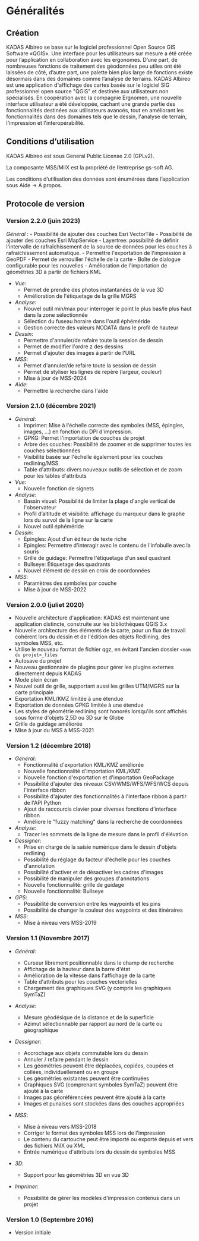 # Généralités

## <a name="sec0"></a>Création

KADAS Albireo se base sur le logiciel professionnel Open Source GIS Software «QGIS». Une interface pour les utilisateurs sur mesure a été créée pour l’application en collaboration avec les ergonomes. D’une part, de nombreuses fonctions de traitement des géodonnées peu utiles ont été laissées de côté, d’autre part, une palette bien plus large de fonctions existe désormais dans des domaines comme l’analyse de terrains.
KADAS Albireo est une application d'affichage des cartes basée sur le logiciel SIG professionnel open source "QGIS" et destinée aux utilisateurs non spécialisés. En coopération avec la compagnie Ergnomen, une nouvelle interface utilisateur a été développée, cachant une grande partie des fonctionnalités destinées aux utilisateurs avancés, tout en améliorant les fonctionnalités dans des domaines tels que le dessin, l'analyse de terrain, l'impression et l'interopérabilité.



## <a name="sec1"></a>Conditions d’utilisation

KADAS Albireo est sous General Public License 2.0 (GPLv2).

La composante MSS/MilX est la propriété de l’entreprise gs-soft AG.

Les conditions d’utilisation des données sont énumérées dans l’application sous Aide → À propos.

## <a name="sec3"></a>Protocole de version

### Version 2.2.0 (juin 2023)
*Général* :
    - Possibilité de ajouter des couches Esri VectorTile
    - Possibilité de ajouter des couches Esri MapService
    - Layertree: possibilité de définir l'intervalle de rafraîchissement de la source de données pour les couches à rafraîchissement automatique.
    - Permettre l'exportation de l'impression à GeoPDF
    - Permet de verrouiller l'échelle de la carte
    - Boîte de dialogue configurable pour les nouvelles
    - Amélioration de l'importation de géométries 3D à partir de fichiers KML
* *Vue*:
    - Permet de prendre des photos instantanées de la vue 3D
    - Amélioration de l'étiquetage de la grille MGRS
* *Analyse*:
    - Nouvel outil min/max pour interroger le point le plus bas/le plus haut dans la zone sélectionnée
    - Sélection du fuseau horaire dans l'outil éphéméride
    - Gestion correcte des valeurs NODATA dans le profil de hauteur
* *Dessin*:
    - Permettre d'annuler/de refaire toute la session de dessin
    - Permet de modifier l'ordre z des dessins
    - Permet d'ajouter des images à partir de l'URL
* *MSS*:
    - Permet d'annuler/de refaire toute la session de dessin
    - Permet de styliser les lignes de repère (largeur, couleur)
    - Mise à jour de MSS-2024
* *Aide*:
    - Permettre la recherche dans l'aide

### Version 2.1.0 (décembre 2021)
* *Général*:
    - Imprimer: Mise à l'échelle correcte des symboles (MSS, épingles, images, ...) en fonction du DPI d'impression.
    - GPKG: Permet l'importation de couches de projet
    - Arbre des couches: Possibilité de zoomer et de supprimer toutes les couches sélectionnées
    - Visibilité basée sur l'échelle également pour les couches redlining/MSS
    - Table d'attributs: divers nouveaux outils de sélection et de zoom pour les tables d'attributs
* *Vue*:
    - Nouvelle fonction de signets
* *Analyse*:
    - Bassin visuel: Possibilité de limiter la plage d'angle vertical de l'observateur
    - Profil d’altitude et visibilité: affichage du marqueur dans le graphe lors du survol de la ligne sur la carte
    - Nouvel outil éphéméride
* *Dessin*:
    - Épingles: Ajout d'un éditeur de texte riche
    - Epingles: Permettre d'interagir avec le contenu de l'infobulle avec la souris
    - Grille de guidage: Permettre l'étiquetage d'un seul quadrant
    - Bullseye: Étiquetage des quadrants
    - Nouvel élément de dessin en croix de coordonnées
* *MSS*:
    - Paramètres des symboles par couche
    - Mise à jour de MSS-2022


### Version 2.0.0 (juliet 2020)
- Nouvelle architecture d'application: KADAS est maintenant une application distincte, construite sur les bibliothèques QGIS 3.x
- Nouvelle architecture des éléments de la carte, pour un flux de travail cohérent lors du dessin et de l'édition des objets Redlining, des symboles MSS, etc.
- Utilise le nouveau format de fichier qgz, en évitant l'ancien dossier `<nom du projet>_files`
- Autosave du projet
- Nouveau gestionnaire de plugins pour gérer les plugins externes directement depuis KADAS
- Mode plein écran
- Nouvel outil de grille, supportant aussi les grilles UTM/MGRS sur la carte principale
- Exportation KML/KMZ limitée à une étendue
- Exportation de données GPKG limitée à une étendue
- Les styles de géométrie redlining sont honorés lorsqu'ils sont affichés sous forme d'objets 2,5D ou 3D sur le Globe
- Grille de guidage améliorée
- Mise à jour du MSS à MSS-2021

### Version 1.2 (décembre 2018)
* *Général*:
    - Fonctionnalité d'exportation KML/KMZ améliorée
    - Nouvelle fonctionnalité d'importation KML/KMZ
    - Nouvelle fonction d'exportation et d'importation GeoPackage
    - Possibilité d'ajouter des niveaux CSV/WMS/WFS/WFS/WCS depuis l'interface ribbon
    - Possibilité d'ajouter des fonctionnalités à l'interface ribbon à partir de l'API Python
    - Ajout de raccourcis clavier pour diverses fonctions d'interface ribbon
    - Améliore le "fuzzy matching" dans la recherche de coordonnées
* *Analyse*:
    - Tracer les sommets de la ligne de mesure dans le profil d'élévation
* *Dessigner*:
    - Prise en charge de la saisie numérique dans le dessin d'objets redlining
    - Possibilité du réglage du facteur d'échelle pour les couches d'annotation
    - Possibilité d'activer et de désactiver les cadres d'images
    - Possibilité de manipuler des groupes d'annotations
    - Nouvelle fonctionnalité: grille de guidage
    - Nouvelle fonctionnalité: Bullseye
* *GPS*:
    - Possibilité de conversion entre les waypoints et les pins
    - Possibilité de changer la couleur des waypoints et des itinéraires
* *MSS*:
    - Mise à niveau vers MSS-2019

### Version 1.1 (Novembre 2017)

* *Général*:
    - Curseur librement positionnable dans le champ de recherche
    - Affichage de la hauteur dans la barre d'état
    - Amélioration de la vitesse dans l'affichage de la carte
    - Table d'attributs pour les couches vectorielles
    - Chargement des graphiques SVG (y compris les graphiques SymTaZ)

* *Analyse*:
    - Mesure géodésique de la distance et de la superficie
    - Azimut sélectionnable par rapport au nord de la carte ou géographique

* *Dessigner*:
    - Accrochage aux objets commutable lors du dessin
    - Annuler / refaire pendant le dessin
    - Les géométries peuvent être déplacées, copiées, coupées et collées, individuellement ou en groupe
    - Les géométries existantes peuvent être continuées
    - Graphiques SVG (comprenant symboles SymTaZ) peuvent être ajouté à la carte
    - Images pas géoréférencées peuvent être ajouté à la carte
    - Images et punaises sont stockées dans des couches appropriées

* *MSS*:
    - Mise à niveau vers MSS-2018
    - Corriger le format des symboles MSS lors de l'impression
    - Le contenu du cartouche peut être importé ou exporté depuis et vers des fichiers MilX ou XML
    - Entrée numérique d'attributs lors du dessin de symboles MSS

* *3D*:
    - Support pour les géométries 3D en vue 3D

* *Imprimer*:
    - Possibilité de gérer les modèles d'impression contenus dans un projet

### Version 1.0 (Septembre 2016)
* Version initiale


